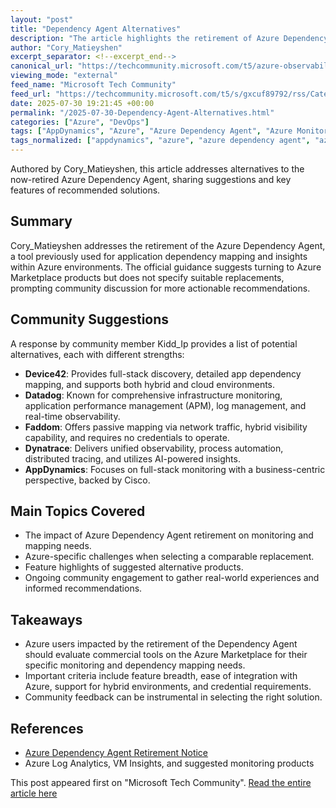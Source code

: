 ```yaml
---
layout: "post"
title: "Dependency Agent Alternatives"
description: "The article highlights the retirement of Azure Dependency Agent and explores viable alternatives for dependency mapping and observability. Community input suggests products like Device42, Datadog, Faddom, Dynatrace, and AppDynamics, each offering distinct features for infrastructure monitoring and application dependency analysis in Azure environments."
author: "Cory_Matieyshen"
excerpt_separator: <!--excerpt_end-->
canonical_url: "https://techcommunity.microsoft.com/t5/azure-observability/dependency-agent-alternatives/m-p/4438361#M4649"
viewing_mode: "external"
feed_name: "Microsoft Tech Community"
feed_url: "https://techcommunity.microsoft.com/t5/s/gxcuf89792/rss/Category?category.id=Azure"
date: 2025-07-30 19:21:45 +00:00
permalink: "/2025-07-30-Dependency-Agent-Alternatives.html"
categories: ["Azure", "DevOps"]
tags: ["AppDynamics", "Azure", "Azure Dependency Agent", "Azure Monitor", "Community", "Datadog", "Dependency Mapping", "Device42", "DevOps", "Dynatrace", "Faddom", "Full Stack Monitoring", "Infrastructure Monitoring", "Log Analytics", "Observability", "VM Insights"]
tags_normalized: ["appdynamics", "azure", "azure dependency agent", "azure monitor", "community", "datadog", "dependency mapping", "device42", "devops", "dynatrace", "faddom", "full stack monitoring", "infrastructure monitoring", "log analytics", "observability", "vm insights"]
---
```


Authored by Cory_Matieyshen, this article addresses alternatives to the now-retired Azure Dependency Agent, sharing suggestions and key features of recommended solutions.<!--excerpt_end-->

## Summary

Cory_Matieyshen addresses the retirement of the Azure Dependency Agent, a tool previously used for application dependency mapping and insights within Azure environments. The official guidance suggests turning to Azure Marketplace products but does not specify suitable replacements, prompting community discussion for more actionable recommendations.

## Community Suggestions

A response by community member Kidd_Ip provides a list of potential alternatives, each with different strengths:

- **Device42**: Provides full-stack discovery, detailed app dependency mapping, and supports both hybrid and cloud environments.
- **Datadog**: Known for comprehensive infrastructure monitoring, application performance management (APM), log management, and real-time observability.
- **Faddom**: Offers passive mapping via network traffic, hybrid visibility capability, and requires no credentials to operate.
- **Dynatrace**: Delivers unified observability, process automation, distributed tracing, and utilizes AI-powered insights.
- **AppDynamics**: Focuses on full-stack monitoring with a business-centric perspective, backed by Cisco.

## Main Topics Covered

- The impact of Azure Dependency Agent retirement on monitoring and mapping needs.
- Azure-specific challenges when selecting a comparable replacement.
- Feature highlights of suggested alternative products.
- Ongoing community engagement to gather real-world experiences and informed recommendations.

## Takeaways

- Azure users impacted by the retirement of the Dependency Agent should evaluate commercial tools on the Azure Marketplace for their specific monitoring and dependency mapping needs.
- Important criteria include feature breadth, ease of integration with Azure, support for hybrid environments, and credential requirements.
- Community feedback can be instrumental in selecting the right solution.

## References

- [Azure Dependency Agent Retirement Notice](https://learn.microsoft.com/en-us/azure/azure-monitor/vm/vminsights-maps-retirement)
- Azure Log Analytics, VM Insights, and suggested monitoring products

This post appeared first on "Microsoft Tech Community". [Read the entire article here](https://techcommunity.microsoft.com/t5/azure-observability/dependency-agent-alternatives/m-p/4438361#M4649)
